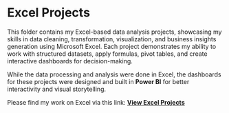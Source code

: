 # Excel Projects

This folder contains my Excel-based data analysis projects, showcasing my skills in data cleaning, transformation, visualization, and business insights generation using Microsoft Excel. Each project demonstrates my ability to work with structured datasets, apply formulas, pivot tables, and create interactive dashboards for decision-making.  

While the data processing and analysis were done in Excel, the dashboards for these projects were designed and built in **Power BI** for better interactivity and visual storytelling.  

Please find my work on Excel via this link: **[View Excel Projects](https://www.canva.com/design/DAGrURMzOIQ/QedVN3G1mj6AVfigAmifEA/edit?utm_content=DAGrURMzOIQ&utm_campaign=designshare&utm_medium=link2&utm_source=sharebutton)**

